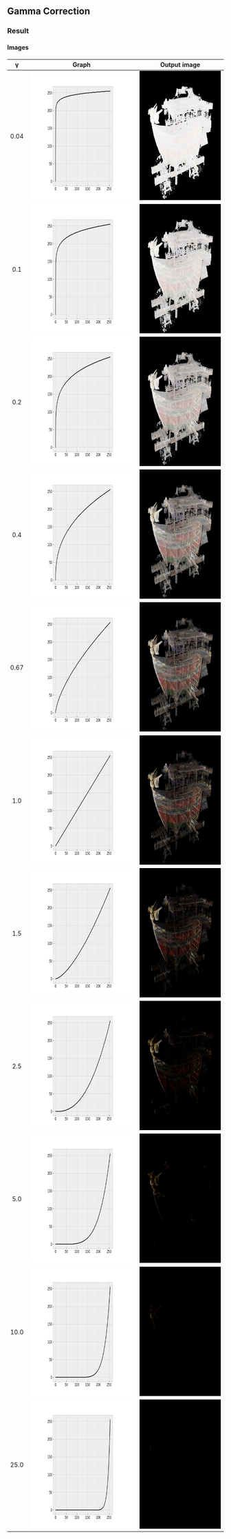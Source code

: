 ## Gamma Correction

### Result
#### Images
|γ|Graph|Output image|
|:-:|:-:|:-:|
|0.04|<img src=resources/gamma_0.04/graph.png height=300>|<img src=resources/gamma_0.04/gamma_0.04.bmp height=300>|
|0.1|<img src=resources/gamma_0.1/graph.png height=300>|<img src=resources/gamma_0.1/gamma_0.1.bmp height=300>|
|0.2|<img src=resources/gamma_0.2/graph.png height=300>|<img src=resources/gamma_0.2/gamma_0.2.bmp height=300>|
|0.4|<img src=resources/gamma_0.4/graph.png height=300>|<img src=resources/gamma_0.4/gamma_0.4.bmp height=300>|
|0.67|<img src=resources/gamma_0.67/graph.png height=300>|<img src=resources/gamma_0.67/gamma_0.67.bmp height=300>|
|1.0|<img src=resources/gamma_1.0/graph.png height=300>|<img src=resources/gamma_1.0/gamma_1.0.bmp height=300>|
|1.5|<img src=resources/gamma_1.5/graph.png height=300>|<img src=resources/gamma_1.5/gamma_1.5.bmp height=300>|
|2.5|<img src=resources/gamma_2.5/graph.png height=300>|<img src=resources/gamma_2.5/gamma_2.5.bmp height=300>|
|5.0|<img src=resources/gamma_5.0/graph.png height=300>|<img src=resources/gamma_5.0/gamma_5.0.bmp height=300>|
|10.0|<img src=resources/gamma_10.0/graph.png height=300>|<img src=resources/gamma_10.0/gamma_10.0.bmp height=300>|
|25.0|<img src=resources/gamma_25.0/graph.png height=300>|<img src=resources/gamma_25.0/gamma_25.0.bmp height=300>|